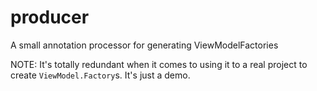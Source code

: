 # producer
A small annotation processor for generating ViewModelFactories

NOTE: It's totally redundant when it comes to using it to a real project to create `ViewModel.Factory`s. It's just a demo.
